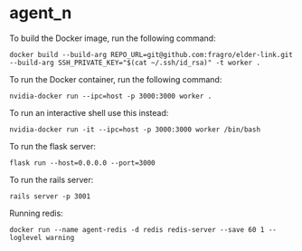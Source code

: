# agent_n

To build the Docker image, run the following command:

```docker build --build-arg REPO_URL=git@github.com:fragro/elder-link.git  --build-arg SSH_PRIVATE_KEY="$(cat ~/.ssh/id_rsa)" -t worker .```

To run the Docker container, run the following command:

```nvidia-docker run --ipc=host -p 3000:3000 worker .```

To run an interactive shell use this instead:

```nvidia-docker run -it --ipc=host -p 3000:3000 worker /bin/bash```

To run the flask server:

```flask run --host=0.0.0.0 --port=3000```

To run the rails server:

```rails server -p 3001```

Running redis:

```docker run --name agent-redis -d redis redis-server --save 60 1 --loglevel warning```
